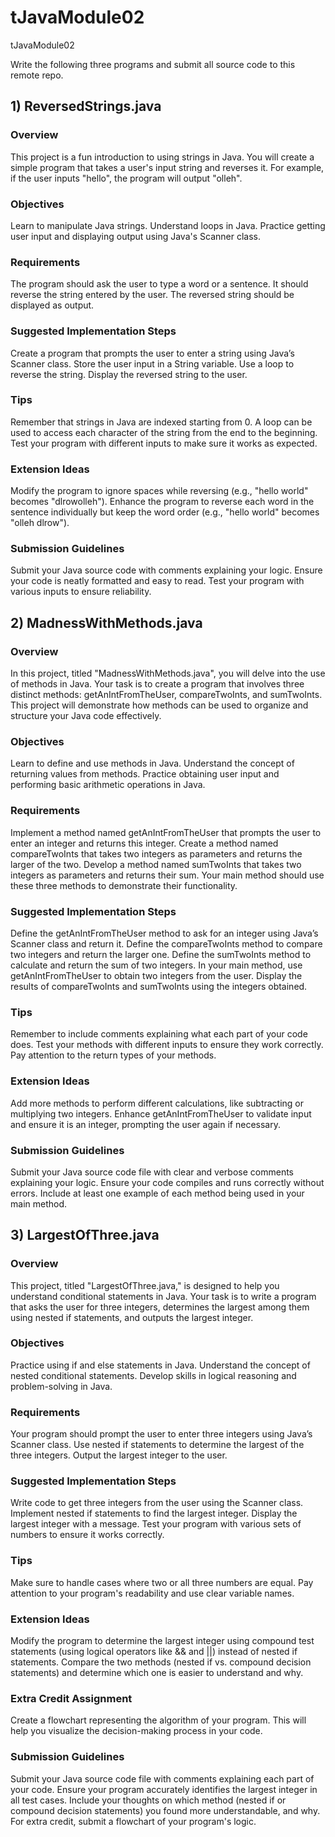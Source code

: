 # tJavaModule02
tJavaModule02

Write the following three programs and submit all source code to this remote repo.

## 1) ReversedStrings.java
### Overview
This project is a fun introduction to using strings in Java. You will create a simple program that takes a user's input string and reverses it. For example, if the user inputs "hello", the program will output "olleh".

### Objectives
Learn to manipulate Java strings.
Understand loops in Java.
Practice getting user input and displaying output using Java's Scanner class.
### Requirements
The program should ask the user to type a word or a sentence.
It should reverse the string entered by the user.
The reversed string should be displayed as output.
### Suggested Implementation Steps
Create a program that prompts the user to enter a string using Java’s Scanner class.
Store the user input in a String variable.
Use a loop to reverse the string.
Display the reversed string to the user.
### Tips
Remember that strings in Java are indexed starting from 0.
A loop can be used to access each character of the string from the end to the beginning.
Test your program with different inputs to make sure it works as expected.
### Extension Ideas
Modify the program to ignore spaces while reversing (e.g., "hello world" becomes "dlrowolleh").
Enhance the program to reverse each word in the sentence individually but keep the word order (e.g., "hello world" becomes "olleh dlrow").
### Submission Guidelines
Submit your Java source code with comments explaining your logic.
Ensure your code is neatly formatted and easy to read.
Test your program with various inputs to ensure reliability.

## 2) MadnessWithMethods.java
### Overview
In this project, titled "MadnessWithMethods.java", you will delve into the use of methods in Java. Your task is to create a program that involves three distinct methods: getAnIntFromTheUser, compareTwoInts, and sumTwoInts. This project will demonstrate how methods can be used to organize and structure your Java code effectively.
### Objectives
Learn to define and use methods in Java.
Understand the concept of returning values from methods.
Practice obtaining user input and performing basic arithmetic operations in Java.
### Requirements
Implement a method named getAnIntFromTheUser that prompts the user to enter an integer and returns this integer.
Create a method named compareTwoInts that takes two integers as parameters and returns the larger of the two.
Develop a method named sumTwoInts that takes two integers as parameters and returns their sum.
Your main method should use these three methods to demonstrate their functionality.
### Suggested Implementation Steps
Define the getAnIntFromTheUser method to ask for an integer using Java’s Scanner class and return it.
Define the compareTwoInts method to compare two integers and return the larger one.
Define the sumTwoInts method to calculate and return the sum of two integers.
In your main method, use getAnIntFromTheUser to obtain two integers from the user.
Display the results of compareTwoInts and sumTwoInts using the integers obtained.
### Tips
Remember to include comments explaining what each part of your code does.
Test your methods with different inputs to ensure they work correctly.
Pay attention to the return types of your methods.
### Extension Ideas
Add more methods to perform different calculations, like subtracting or multiplying two integers.
Enhance getAnIntFromTheUser to validate input and ensure it is an integer, prompting the user again if necessary.
### Submission Guidelines
Submit your Java source code file with clear and verbose comments explaining your logic.
Ensure your code compiles and runs correctly without errors.
Include at least one example of each method being used in your main method.

## 3) LargestOfThree.java
### Overview
This project, titled "LargestOfThree.java," is designed to help you understand conditional statements in Java. Your task is to write a program that asks the user for three integers, determines the largest among them using nested if statements, and outputs the largest integer.
### Objectives
Practice using if and else statements in Java.
Understand the concept of nested conditional statements.
Develop skills in logical reasoning and problem-solving in Java.
### Requirements
Your program should prompt the user to enter three integers using Java’s Scanner class.
Use nested if statements to determine the largest of the three integers.
Output the largest integer to the user.
### Suggested Implementation Steps
Write code to get three integers from the user using the Scanner class.
Implement nested if statements to find the largest integer.
Display the largest integer with a message.
Test your program with various sets of numbers to ensure it works correctly.
### Tips
Make sure to handle cases where two or all three numbers are equal.
Pay attention to your program's readability and use clear variable names.
### Extension Ideas
Modify the program to determine the largest integer using compound test statements (using logical operators like && and ||) instead of nested if statements.
Compare the two methods (nested if vs. compound decision statements) and determine which one is easier to understand and why.
### Extra Credit Assignment
Create a flowchart representing the algorithm of your program. This will help you visualize the decision-making process in your code.
### Submission Guidelines
Submit your Java source code file with comments explaining each part of your code.
Ensure your program accurately identifies the largest integer in all test cases.
Include your thoughts on which method (nested if or compound decision statements) you found more understandable, and why.
For extra credit, submit a flowchart of your program's logic.



